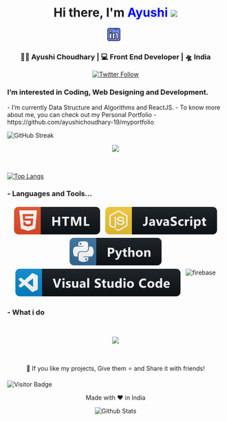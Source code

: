 <div align="center">
   <h1>Hi there, I'm <span style="color: blue;">Ayushi</span> <img src="https://media.giphy.com/media/hvRJCLFzcasrR4ia7z/giphy.gif" width="25px"> </h1>
</div>

<p align='center'>
   <a href="[https://www.linkedin.com/in/ayushi-choudhary-7688b91ba/](https://www.linkedin.com/in/ayushi-choudhary-7688b91ba/)"><img height="30" src="https://raw.githubusercontent.com/8bithemant/8bithemant/master/linkedin.png?raw=true"></a>&nbsp;&nbsp;
</p>



<div align="center">
<h3> 👩‍💻 Ayushi Choudhary | 💻 Front End Developer | 🛸 India  </h3>
</div>



<p align="center">
   <a href="[[https://twitter.com/_hemant_joshi](https://twitter.com/geekyAyushi)](https://twitter.com/geekyAyushi)"><img alt="Twitter Follow" src="https://img.shields.io/twitter/follow/_geekyAyushi?style=for-the-badge&color=09f&labelColor=black&logo=twitter&label=@geekyAyushi"></a>
 </p>
 

 
  <h3>I’m interested in Coding, Web Designing and Development.</h3>
</p> 
- I’m currently Data Structure and Algorithms and ReactJS.
- To know more about me, you can check out my Personal Portfolio - https://github.com/ayushichoudhary-19/myportfolio


<br>
<p align="center">
   
![GitHub Streak](https://github-readme-streak-stats.herokuapp.com/?user=ayushichoudhary-19&theme=light&count_private=true&bg_color=0d1116&title_color=ce09ec&text_color=a4aacb&icon_color=007ec6)

</p>

<p align="center" >
<a href="https://github.com/anuraghazra/github-readme-stats"> 
    <img  src="https://github-readme-stats.vercel.app/api?username=ayushichoudhary-19&&show_icons=true&theme=radical"/>
  </a>

</p>

<br />



[![Top Langs](https://github-readme-stats.vercel.app/api/top-langs/?username=ayushichoudhary-19)](https://github.com/ayushichoudhary-19/github-readme-stats)

 
### - Languages and Tools...

<p align="center">
  <!-- For more icons please follow  https://github.com/MikeCodesDotNET/ColoredBadges -->
  <img src="https://raw.githubusercontent.com/8bithemant/8bithemant/master/svg/dev/languages/html.svg" alt="html" style="vertical-align:top; margin:4px">    
  <img src="https://raw.githubusercontent.com/8bithemant/8bithemant/master/svg/dev/languages/js.svg" alt="js" style="vertical-align:top; margin:4px">
  <img src="https://raw.githubusercontent.com/8bithemant/8bithemant/master/svg/dev/languages/python.svg" alt="python" style="vertical-align:top; margin:4px">
  <img src="https://raw.githubusercontent.com/8bithemant/8bithemant/master/svg/dev/tools/visualstudio_code.svg" alt="vscode" style="vertical-align:top; margin:4px">
    <img src="https://raw.githubusercontent.com/8bithemant/8bithemant/master/svg/dev/tools/firebase.svg" alt="firebase" style="vertical-align:top; margin:4px">
</p>


 ### - What i do


<br />

<p align="center">
   <img src="https://media.giphy.com/media/f9XgHHnPnDjOF1hWpl/giphy.gif" />
   </p>
   
   
<br />


<p align="center">💙 If you like my projects, Give them ⭐ and Share it with friends!</p>
</p>

![Visitor Badge](https://visitor-badge.laobi.icu/badge?page_id=ayushichoudhary-19)

<p align="center">Made with ❤️ in India</p>


<p align="center">
        <img src="https://raw.githubusercontent.com/mayhemantt/mayhemantt/Update/svg/Bottom.svg" alt="Github Stats" />
</p>

